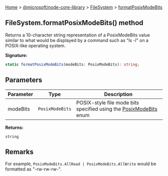 [Home](./index) &gt; [@microsoft/node-core-library](./node-core-library.md) &gt; [FileSystem](./node-core-library.filesystem.md) &gt; [formatPosixModeBits](./node-core-library.filesystem.formatposixmodebits.md)

## FileSystem.formatPosixModeBits() method

Returns a 10-character string representation of a PosixModeBits value similar to what would be displayed by a command such as "ls -l" on a POSIX-like operating system.

<b>Signature:</b>

```typescript
static formatPosixModeBits(modeBits: PosixModeBits): string;
```

## Parameters

|  Parameter | Type | Description |
|  --- | --- | --- |
|  modeBits | `PosixModeBits` | POSIX-style file mode bits specified using the [PosixModeBits](./node-core-library.posixmodebits.md) enum |

<b>Returns:</b>

`string`

## Remarks

For example, `PosixModeBits.AllRead | PosixModeBits.AllWrite` would be formatted as "-rw-rw-rw-".

